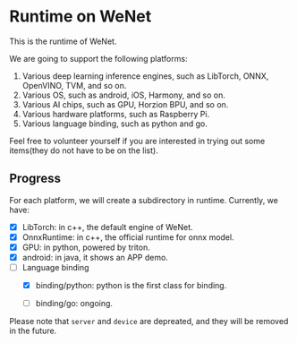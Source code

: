 # Runtime on WeNet

This is the runtime of WeNet.

We are going to support the following platforms:

1. Various deep learning inference engines, such as LibTorch, ONNX, OpenVINO, TVM, and so on.
2. Various OS, such as android, iOS, Harmony, and so on.
3. Various AI chips, such as GPU, Horzion BPU, and so on.
4. Various hardware platforms, such as Raspberry Pi.
5. Various language binding, such as python and go.

Feel free to volunteer yourself if you are interested in trying out some items(they do not have to be on the list).

## Progress

For each platform, we will create a subdirectory in runtime. Currently, we have:

- [x] LibTorch: in c++, the default engine of WeNet.
- [x] OnnxRuntime: in c++, the official runtime for onnx model.
- [x] GPU: in python, powered by triton.
- [x] android: in java, it shows an APP demo.
- [ ] Language binding
  - [x] binding/python: python is the first class for binding.
  - [ ] binding/go: ongoing.


Please note that `server` and `device` are depreated, and they will be removed in the future.
